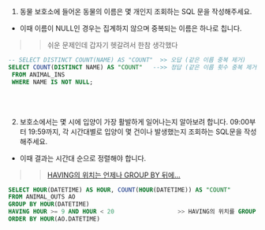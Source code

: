 1. 동물 보호소에 들어온 동물의 이름은 몇 개인지 조회하는 SQL 문을 작성해주세요. 
- 이때 이름이 NULL인 경우는 집계하지 않으며 중복되는 이름은 하나로 칩니다.
> > 쉬운 문제인데 갑자기 헷갈려서 한참 생각했다 
```sql
-- SELECT DISTINCT COUNT(NAME) AS "COUNT"  >> 오답 (같은 이름 중복 제거)
SELECT COUNT(DISTINCT NAME) AS "COUNT"   -->> 정답 (같은 이름 횟수 중복 제거)
 FROM ANIMAL_INS 
 WHERE NAME IS NOT NULL;
```


<BR/><BR/>


2. 보호소에서는 몇 시에 입양이 가장 활발하게 일어나는지 알아보려 합니다. 09:00부터 19:59까지, 각 시간대별로 입양이 몇 건이나 발생했는지 조회하는 SQL문을 작성해주세요. 
- 이때 결과는 시간대 순으로 정렬해야 합니다.
> > [HAVING의 위치는 언제나 GROUP BY 뒤에...](https://github.com/KJIH0/DA_study/blob/main/SQL/06%20HAVING.md)
```sql
SELECT HOUR(DATETIME) AS HOUR, COUNT(HOUR(DATETIME)) AS "COUNT"
FROM ANIMAL_OUTS AO
GROUP BY HOUR(DATETIME)
HAVING HOUR >= 9 AND HOUR < 20                  >> HAVING의 위치를 GROUP BY 앞에 써서 오답
ORDER BY HOUR(AO.DATETIME)
```

